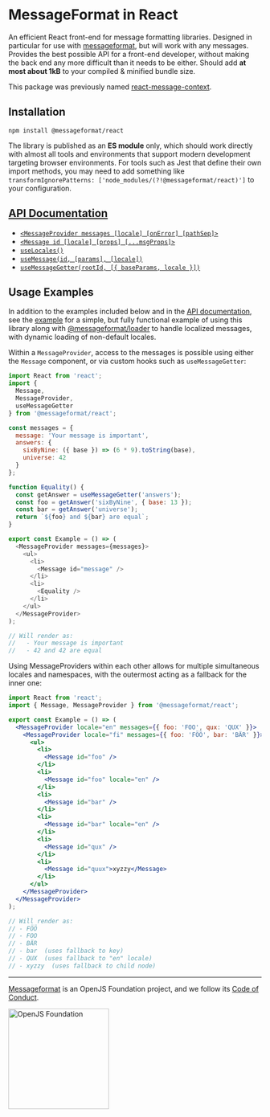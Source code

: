 # MessageFormat in React

An efficient React front-end for message formatting libraries.
Designed in particular for use with [messageformat], but will work with any messages.
Provides the best possible API for a front-end developer, without making the back end any more difficult than it needs to be either.
Should add **at most about 1kB** to your compiled & minified bundle size.

This package was previously named [react-message-context].

## Installation

```
npm install @messageformat/react
```

The library is published as an **ES module** only, which should work directly with almost all tools and environments that support modern development targeting browser environments.
For tools such as Jest that define their own import methods, you may need to add something like `transformIgnorePatterns: ['node_modules/(?!@messageformat/react)']` to your configuration.

## [API Documentation]

- [`<MessageProvider messages [locale] [onError] [pathSep]>`](http://messageformat.github.io/messageformat/api/react.messageprovider/)
- [`<Message id [locale] [props] [...msgProps]>`](http://messageformat.github.io/messageformat/api/react.message/)
- [`useLocales()`](http://messageformat.github.io/messageformat/api/react.uselocales/)
- [`useMessage(id, [params], [locale])`](http://messageformat.github.io/messageformat/api/react.usemessage/)
- [`useMessageGetter(rootId, [{ baseParams, locale }])`](http://messageformat.github.io/messageformat/api/react.usemessagegetter/)

## Usage Examples

In addition to the examples included below and in the [API documentation], see the [example] for a simple, but fully functional example of using this library along with [@messageformat/loader] to handle localized messages, with dynamic loading of non-default locales.

Within a `MessageProvider`, access to the messages is possible using either the `Message` component, or via custom hooks such as `useMessageGetter`:

```js
import React from 'react';
import {
  Message,
  MessageProvider,
  useMessageGetter
} from '@messageformat/react';

const messages = {
  message: 'Your message is important',
  answers: {
    sixByNine: ({ base }) => (6 * 9).toString(base),
    universe: 42
  }
};

function Equality() {
  const getAnswer = useMessageGetter('answers');
  const foo = getAnswer('sixByNine', { base: 13 });
  const bar = getAnswer('universe');
  return `${foo} and ${bar} are equal`;
}

export const Example = () => (
  <MessageProvider messages={messages}>
    <ul>
      <li>
        <Message id="message" />
      </li>
      <li>
        <Equality />
      </li>
    </ul>
  </MessageProvider>
);

// Will render as:
//   - Your message is important
//   - 42 and 42 are equal
```

Using MessageProviders within each other allows for multiple simultaneous locales and namespaces, with the outermost acting as a fallback for the inner one:

```jsx
import React from 'react';
import { Message, MessageProvider } from '@messageformat/react';

export const Example = () => (
  <MessageProvider locale="en" messages={{ foo: 'FOO', qux: 'QUX' }}>
    <MessageProvider locale="fi" messages={{ foo: 'FÖÖ', bar: 'BÄR' }}>
      <ul>
        <li>
          <Message id="foo" />
        </li>
        <li>
          <Message id="foo" locale="en" />
        </li>
        <li>
          <Message id="bar" />
        </li>
        <li>
          <Message id="bar" locale="en" />
        </li>
        <li>
          <Message id="qux" />
        </li>
        <li>
          <Message id="quux">xyzzy</Message>
        </li>
      </ul>
    </MessageProvider>
  </MessageProvider>
);

// Will render as:
// - FÖÖ
// - FOO
// - BÄR
// - bar  (uses fallback to key)
// - QUX  (uses fallback to "en" locale)
// - xyzzy  (uses fallback to child node)
```

[messageformat]: https://messageformat.github.io
[react-message-context]: https://www.npmjs.com/package/react-message-context
[api documentation]: http://messageformat.github.io/messageformat/api/react/
[example]: https://github.com/messageformat/messageformat/tree/main/examples/react
[@messageformat/loader]: https://www.npmjs.com/package/@messageformat/loader

---

[Messageformat](https://messageformat.github.io/) is an OpenJS Foundation project, and we follow its [Code of Conduct](https://code-of-conduct.openjsf.org/).

<a href="https://openjsf.org">
<img width=200 alt="OpenJS Foundation" src="https://messageformat.github.io/messageformat/logo/openjsf.svg" />
</a>
